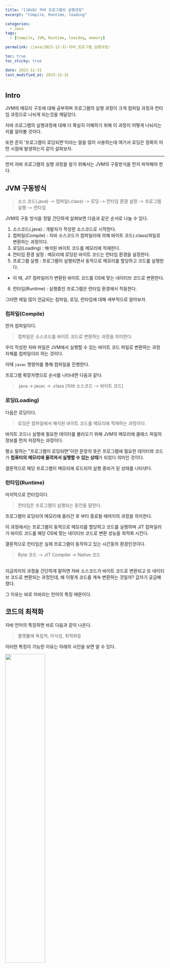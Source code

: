 ```yaml
---
title: "[JAVA] 자바 프로그램의 실행과정"
excerpt: "Compile, Runtime, loading"

categories:
  - Java
tags:
  - [Compile, JVM, Runtime, loaidng, memory]

permalink: /java/2023-12-31-자바_프로그램_실행과정/

toc: true
toc_sticky: true

date: 2023-12-31
last_modified_at: 2023-12-31
---
```

## Intro
JVM의 메모리 구조에 대해 공부하며 프로그램의 실행 과정이 크게 컴파일 과정과 런타임 과정으로 나뉘게 되는것을 깨달았다.

자바 프로그램의 실행과정에 대해 더 확실히 이해하기 위해 이 과정이 어떻게 나눠지는지를 알아볼 것이다.

또한 흔히 '프로그램이 로딩되면'이라는 말을 많이 사용하는데 여기서 로딩은 정확히 어떤 시점에 발생하는지 같이 살펴보자.

---

먼저 자바 프로그램의 실행 과정을 알기 위해서는 JVM의 구동방식을 먼저 파악해야 한다.

## JVM 구동방식

>소스 코드(.java) -> 컴파일(.class) -> 로딩 -> 런타임 환경 설정 -> 프로그램 실행  -> 런타임

JVM의 구동 방식을 정말 간단하게 살펴보면 다음과 같은 순서로 나눌 수 있다.

1. 소스코드(.java) : 개발자가 작성한 소스코드로 시작한다.
2. 컴파일(Compile) : 자바 소스코드가 컴파일러에 의해 바이트 코드(.class)파일로 변환하는 과정이다.
3. 로딩(Loading) : 해석된 바이트 코드를 메모리에 적재한다.
4. 런타임 환경 설정 : 메모리에 로딩된 바이트 코드는 런타임 환경을 설정한다.
5. 프로그램 실행 : 프로그램이 실행되면서 동적으로 메모리를 할당하고 코드를 실행한다.
  - 이 때, JIT 컴파일러가 변환된 바이트 코드를 OS에 맞는 네이티브 코드로 변환한다.
6. 런타임(Runtime) : 실행중인 프로그램은 런타임 환경에서 작동한다.


그러면 제일 많이 언급되는 컴파일, 로딩, 런타임에 대해 세부적으로 알아보자.

### 컴파일(Compile)
먼저 컴파일이다.

>컴파일은 소스코드를 바이트 코드로 변환하는 과정을 의미한다.

우리 작성한 자바 파일은 JVM에서 실행할 수 있는 바이트 코드 파일로 변환하는 과정 자체를 컴파일이라 하는 것이다.

이때 `javac` 명령어를 통해 컴파일을 진행한다.

프로그램 확장자명으로 순서를 나타내면 다음과 같다.

> .java -> javac -> .class [자바 소스코드 -> 바이트 코드]

### 로딩(Loading)
다음은 로딩이다.

> 로딩은 컴파일에서 해석된 바이트 코드를 메모리에 적재하는 과정이다.

바이트 코드나 실행에 필요한 데이터를 불러오기 위해 JVM의 메모리에 클래스 파일의 정보를 먼저 저장하는 과정이다.

평소 말하는 "프로그램이 로딩되면"이란 문장의 뜻은 프로그램에 필요한 데이터와 코드가 **컴퓨터의 메모리에 올려져서 실행할 수 있는 상태**가 되었다 의미인 것이다.

결론적으로 해당 프로그램이 메모리에 로드되어 실행 중비가 된 상태를 나타낸다.

### 런타임(Runtime)
마지막으로 런타임이다.

> 런타임은 프로그램이 실행되는 동안을 말한다.

프로그램이 로딩되어 메모리에 올라간 후 부터 종료될 때까지의 과정을 의미한다.

이 과정에서는 프로그램이 동적으로 메모리를 할당하고 코드를 실행하며 JIT 컴파일러가 바이트 코드를 해당 OS에 맞는 네이티브 코드로 변환 성능을 최적화 시킨다.

결론적으로 런타임은 실제 프로그램이 동작하고 있는 시간동의 환경인것이다.

> Byte 코드 -> JIT Compiler ->  Native 코드

<br>
지금까지의 과정을 간단하게 말하면 자바 소스코드가 바이트 코드로 변환되고 또 네이티브 코드로 변환되는 과정인데, 왜 이렇게 코드를 계속 변환하는 것일까? 갑자기 궁금해졌다.

그 이유는 바로 자바라는 언어의 특징 때문이다.

## 코드의 최적화
자바 언어의 특징하면 바로 다음과 같이 나온다.
> 플랫폼에 독립적, 이식성, 최적화등

이러한 특징이 가능한 이유는 아래의 사진을 보면 알 수 있다.

<img src = "{{url}}/images/2023-12-31-Java_Program_Run/JVM_OS.png" width="50%">

자바는 다른 언어와 다르게 OS와 프로그램 사이에 JVM이 존재하기 때문에 OS에 독립적이면서 플랫폼간의 호환성을 제공할 수 있는 것이다.

즉, 자바 언어로 작성한 코드는 어느 운영체제와 상관없이 실행이 가능하다는 말이다. 

**OS의 최적화**도 가능하다. 초기에는 바이트코드 자체를 바로 해석하여 실행했지만 성능 향상을 위해 JIT 컴파일러가 도입었다. JIT 컴파일러가 프로그램이 실행하는 도중에 각각의 OS의 네이티브 코드로 변환하는 역할을 가진다.<br> 
때문에 각 운영체제에 특화된 최적화를 통해 프로그램의 성능이 향상된다고 말할 수 있다.

>결론적으로 자바 프로그램을 실행할 때 **프로그램 -> JVM -> OS**까지의 과정을 진행하기 때문에 코드의 변환과 최적화가 발생하는 것이다.

## 결론

지금까지 작성한 내용을 아래의 그림 한장으로 정리할 수 있다.

<img src = "{{url}}/images/2023-12-31-Java_Program_Run/자바_프로그램_최종.png" width="90%">

---

## Outro

이 글을 작성하면서 JVM의 메모리 구조와 자바 프로그램 실행 과정에 대해 깊이 이해할 수 있었다. 

특히, 컴파일, 로딩, 런타임 과정이 어떻게 나눠지고 각각이 어떤 역할을 하는지에 대한 설명을 통해 평소 모해했던 개념을 명확히 짚고 넘어갈 수 있어서 좋았다.

또한, 반복되는 코드 변환에 대한 궁금증을 해결하고자 자바의 특징 중 하나인 플랫폼 독립성과 최적화에 대한 내용도 다루면서 자바 언어의 강점을 다시 한번 인지할 수 있게 되었다.

이를 통해 자바 프로그램이 어떻게 실행되는지에 대한 이해가 높아져, 향후 자바 언어를 사용할 때 더 효과적으로 코드를 작성하고 최적화할 수 있을 것 같다.

프로그램의 실행 과정을 파악하는 것이 전체적인 프로그램 개발에 도움이 될 것이며, 이를 통해 더 나은 개발자로 성장하고 싶다.